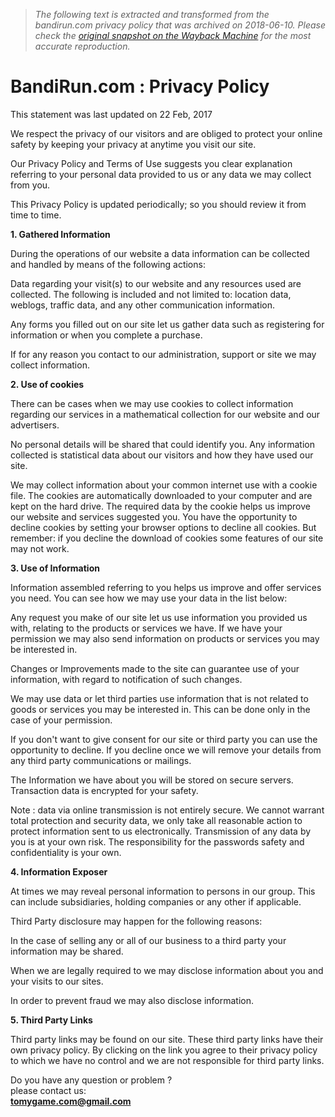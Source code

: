> *The following text is extracted and transformed from the bandirun.com privacy policy that was archived on 2018-06-10. Please check the [original snapshot on the Wayback Machine](https://web.archive.org/web/20180610042235id_/http%3A//bandirun.com/index.php%3Fview%3Dprivacypolicy%26) for the most accurate reproduction.*

# BandiRun.com : Privacy Policy

This statement was last updated on 22 Feb, 2017

We respect the privacy of our visitors and are obliged to protect your online safety by keeping your privacy at anytime you visit our site.

Our Privacy Policy and Terms of Use suggests you clear explanation referring to your personal data provided to us or any data we may collect from you.

This Privacy Policy is updated periodically; so you should review it from time to time.

**1\. Gathered Information**

During the operations of our website a data information can be collected and handled by means of the following actions:

Data regarding your visit(s) to our website and any resources used are collected. The following is included and not limited to: location data, weblogs, traffic data, and any other communication information.

Any forms you filled out on our site let us gather data such as registering for information or when you complete a purchase.

If for any reason you contact to our administration, support or site we may collect information.

**2\. Use of cookies**

There can be cases when we may use cookies to collect information regarding our services in a mathematical collection for our website and our advertisers.

No personal details will be shared that could identify you. Any information collected is statistical data about our visitors and how they have used our site.

We may collect information about your common internet use with a cookie file. The cookies are automatically downloaded to your computer and are kept on the hard drive. The required data by the cookie helps us improve our website and services suggested you. You have the opportunity to decline cookies by setting your browser options to decline all cookies. But remember: if you decline the download of cookies some features of our site may not work.

**3\. Use of Information**

Information assembled referring to you helps us improve and offer services you need. You can see how we may use your data in the list below:

Any request you make of our site let us use information you provided us with, relating to the products or services we have. If we have your permission we may also send information on products or services you may be interested in.

Changes or Improvements made to the site can guarantee use of your information, with regard to notification of such changes.

We may use data or let third parties use information that is not related to goods or services you may be interested in. This can be done only in the case of your permission.

If you don't want to give consent for our site or third party you can use the opportunity to decline. If you decline once we will remove your details from any third party communications or mailings.

The Information we have about you will be stored on secure servers. Transaction data is encrypted for your safety.

Note : data via online transmission is not entirely secure. We cannot warrant total protection and security data, we only take all reasonable action to protect information sent to us electronically. Transmission of any data by you is at your own risk. The responsibility for the passwords safety and confidentiality is your own.

**4\. Information Exposer**

At times we may reveal personal information to persons in our group. This can include subsidiaries, holding companies or any other if applicable.

Third Party disclosure may happen for the following reasons:

In the case of selling any or all of our business to a third party your information may be shared.

When we are legally required to we may disclose information about you and your visits to our sites.

In order to prevent fraud we may also disclose information.

**5\. Third Party Links**

Third party links may be found on our site. These third party links have their own privacy policy. By clicking on the link you agree to their privacy policy to which we have no control and we are not responsible for third party links.

Do you have any question or problem ?  
please contact us:  
**tomygame.com@gmail.com**
